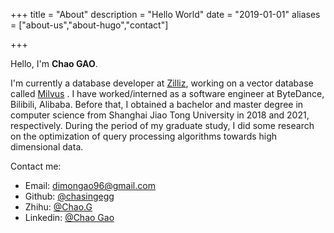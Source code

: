 +++
title = "About"
description = "Hello World"
date = "2019-01-01"
aliases = ["about-us","about-hugo","contact"]

+++

Hello, I'm **Chao GAO**.  

I'm currently a database developer at [Zilliz](https://zilliz.com/), working on a vector database called [Milvus](https://milvus.io/) . I have worked/interned as a software engineer at ByteDance, Bilibili, Alibaba. Before that, I obtained a bachelor and master degree in computer science from Shanghai Jiao Tong University in 2018 and 2021, respectively. During the period of my graduate study, I did some research on the optimization of query processing algorithms towards high dimensional data. 

Contact me:

- Email: [dimongao96@gmail.com](mailto:dimongao96@gmail.com)
- Github: [@chasingegg](https://github.com/chasingegg)
- Zhihu: [@Chao.G](https://zhihu.com/people/chao-g-77)
- Linkedin: [@Chao Gao](https://linkedin.com/in/超-高-45432b152)
